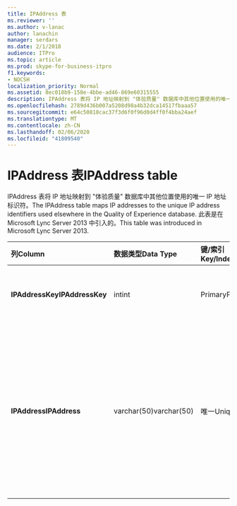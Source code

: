 ```yaml
---
title: IPAddress 表
ms.reviewer: ''
ms.author: v-lanac
author: lanachin
manager: serdars
ms.date: 2/1/2018
audience: ITPro
ms.topic: article
ms.prod: skype-for-business-itpro
f1.keywords:
- NOCSH
localization_priority: Normal
ms.assetid: 8ec018b9-158e-4bbe-ad46-869e60315555
description: IPAddress 表将 IP 地址映射到 "体验质量" 数据库中其他位置使用的唯一 IP 地址标识符。 此表是在 Microsoft Lync Server 2013 中引入的。
ms.openlocfilehash: 2789d436b007a5208d98a4b32dca14517fbaaa57
ms.sourcegitcommit: e64c50818cac37f3d6f0f96d0d4ff0f4bba24aef
ms.translationtype: MT
ms.contentlocale: zh-CN
ms.lasthandoff: 02/06/2020
ms.locfileid: "41809540"
---
```

# <a name="ipaddress-table"></a><span data-ttu-id="a33e0-104">IPAddress 表</span><span class="sxs-lookup"><span data-stu-id="a33e0-104">IPAddress table</span></span>
 
<span data-ttu-id="a33e0-105">IPAddress 表将 IP 地址映射到 "体验质量" 数据库中其他位置使用的唯一 IP 地址标识符。</span><span class="sxs-lookup"><span data-stu-id="a33e0-105">The IPAddress table maps IP addresses to the unique IP address identifiers used elsewhere in the Quality of Experience database.</span></span> <span data-ttu-id="a33e0-106">此表是在 Microsoft Lync Server 2013 中引入的。</span><span class="sxs-lookup"><span data-stu-id="a33e0-106">This table was introduced in Microsoft Lync Server 2013.</span></span>
  
|<span data-ttu-id="a33e0-107">**列**</span><span class="sxs-lookup"><span data-stu-id="a33e0-107">**Column**</span></span>|<span data-ttu-id="a33e0-108">**数据类型**</span><span class="sxs-lookup"><span data-stu-id="a33e0-108">**Data Type**</span></span>|<span data-ttu-id="a33e0-109">**键/索引**</span><span class="sxs-lookup"><span data-stu-id="a33e0-109">**Key/Index**</span></span>|<span data-ttu-id="a33e0-110">**详细信息**</span><span class="sxs-lookup"><span data-stu-id="a33e0-110">**Details**</span></span>|
|:-----|:-----|:-----|:-----|
|<span data-ttu-id="a33e0-111">**IPAddressKey**</span><span class="sxs-lookup"><span data-stu-id="a33e0-111">**IPAddressKey**</span></span> <br/> |<span data-ttu-id="a33e0-112">int</span><span class="sxs-lookup"><span data-stu-id="a33e0-112">int</span></span>  <br/> |<span data-ttu-id="a33e0-113">Primary</span><span class="sxs-lookup"><span data-stu-id="a33e0-113">Primary</span></span>  <br/> |<span data-ttu-id="a33e0-114">指定 IP 地址的唯一标识符。</span><span class="sxs-lookup"><span data-stu-id="a33e0-114">Unique identifier for the specified IP address.</span></span>  <br/> |
|<span data-ttu-id="a33e0-115">**IPAddress**</span><span class="sxs-lookup"><span data-stu-id="a33e0-115">**IPAddress**</span></span> <br/> |<span data-ttu-id="a33e0-116">varchar(50)</span><span class="sxs-lookup"><span data-stu-id="a33e0-116">varchar(50)</span></span>  <br/> |<span data-ttu-id="a33e0-117">唯一</span><span class="sxs-lookup"><span data-stu-id="a33e0-117">Unique</span></span>  <br/> |<span data-ttu-id="a33e0-118">映射到 IpAddressKey 的唯一 IP 地址（例如，189.168.1.1）。</span><span class="sxs-lookup"><span data-stu-id="a33e0-118">Unique IP address (for example, 189.168.1.1) that maps to the IpAddressKey.</span></span> <span data-ttu-id="a33e0-119">这可能是 IPv4 地址或 IPv6 地址。</span><span class="sxs-lookup"><span data-stu-id="a33e0-119">This may be either an IPv4 or an IPv6 address.</span></span>  <br/> |
   

